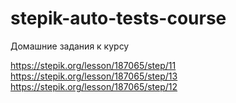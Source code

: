 # stepik-auto-tests-course
Домашние задания к курсу

https://stepik.org/lesson/187065/step/11
https://stepik.org/lesson/187065/step/13
https://stepik.org/lesson/187065/step/12
